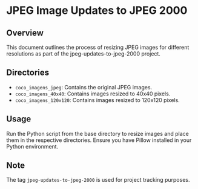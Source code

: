 # JPEG Image Updates to JPEG 2000

## Overview
This document outlines the process of resizing JPEG images for different resolutions as part of the jpeg-updates-to-jpeg-2000 project.

## Directories
- `coco_imagens_jpeg`: Contains the original JPEG images.
- `coco_imagens_40x40`: Contains images resized to 40x40 pixels.
- `coco_imagens_120x120`: Contains images resized to 120x120 pixels.

## Usage
Run the Python script from the base directory to resize images and place them in the respective directories. Ensure you have Pillow installed in your Python environment.

## Note
The tag `jpeg-updates-to-jpeg-2000` is used for project tracking purposes.
